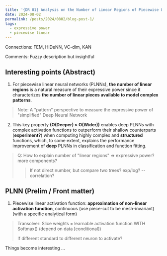 ```yaml
---
title: '{DR 01} Analysis on the Number of Linear Regions of Piecewise Linear Neural Networks'
date: 2024-08-02
permalink: /posts/2024/0802/blog-post-1/
tags:
  - expressive power
  - piecewise linear
---
```


Connections: FEM, HiDeNN, VC-dim, KAN

Comments: Fuzzy description but insightful

Interesting points (Abstract)
------

1. For piecewise linear neural networks (PLNNs), **the number of linear regions** is a natural measure of their expressive power since it characterizes **the number of linear pieces available to model complex patterns**.
> Note: A "pattern" perspective to measure the expressive power of "simplified" Deep Neural Network

2. This key property **(O(Deeper) > O(Wider))** enables deep PLNNs with complex activation functions to outperform their shallow counterparts (**experiment?**) when computing highly complex and **structured** functions, which, to some extent, explains the performance improvement of **deep** PLNNs in classification and function fitting.
> Q: How to explain number of "linear regions" => expressive power? more components?
> 
>> If not direct number, but compare two trees? exp/log? -- correlation?

PLNN (Prelim / Front matter)
------
1. Piecewise linear activation function: **approximation of non-linear activation function**, continuous (use piece-cut to be mesh-invariant) (with a specific analytical form)
> Transolver: Slice weights = learnable activation function WITH Softmax() (depend on data [conditional])
>
> If different standard to different neuron to activate?

Things become interesting ...
